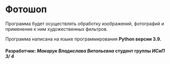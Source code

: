 # Фотошоп
Программа будет осуществлять обработку изображений, фотографий и применение к ним художественных фильтров.

Программа написана на языке программирования **Python версии 3.9.**
#### Разработчик: *Макарук Владислава Витальевна* студент группы *ИСиП 3/ 4*
